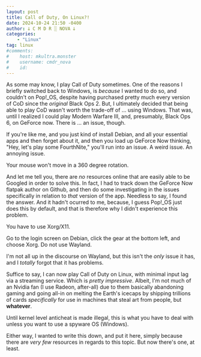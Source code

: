 ```yaml
---
layout: post
title: Call of Duty, On Linux?!
date: 2024-10-24 21:50 -0400
author: 𐕣 C M D R ░ NOVA 𐕣
categories:
    - "Linux"
tag: linux
#comments:
#    host: mkultra.monster
#    username: cmdr_nova
#    id: 
---
```

As some may know, I play Call of Duty sometimes. One of the reasons I briefly switched back to Windows, is *because* I wanted to do so, and couldn't on Pop!_OS, despite having purchased pretty much every version of CoD since the *original* Black Ops 2. But, I ultimately decided that being able to play CoD wasn't worth the trade-off of ... using Windows. That was, until I realized I could play Modern Warfare III, and, presumably, Black Ops 6, on GeForce now. There is ... an issue, though.

If you're like me, and you just kind of install Debian, and all your essential apps and then forget about it, and then you load up GeForce Now thinking, "Hey, let's play some FourthNite," you'll run into an issue. A weird issue. An annoying issue. 

Your mouse won't move in a 360 degree rotation.

And let me tell you, there are *no* resources online that are easily able to be Googled in order to solve this. In fact, I had to track down the GeForce Now flatpak author on Github, and then do some investigating in the issues specifically in relation to *that* version of the app. Needless to say, I found the answer. And it hadn't ocurred to me, because, I guess Pop!_OS just does this by default, and that is therefore why I didn't experience this problem.

You have to use Xorg/X11.

Go to the login screen on Debian, click the gear at the bottom left, and choose Xorg. Do not use Wayland.

I'm not all up in the discourse on Wayland, but this isn't the *only* issue it has, and I *totally* forgot that it has problems.

Suffice to say, I can now play Call of Duty on Linux, with minimal input lag via a streaming service. Which is *pretty impressive*. Albeit, I'm not much of an Nvidia fan (I use Radeon, after-all) due to them basically abandoning gaming and going all-in on melting the Earth's icecaps by shipping trillions of cards *specifically* for use in machines that steal art from people, but **whatever**.

Until kernel level anticheat is made illegal, this is what you have to deal with unless you want to use a spyware OS (Windows).

Either way, I wanted to write this down, and put it here, simply because there are *very few* resources in regards to this topic. But now there's one, at least.